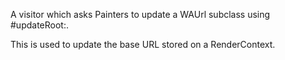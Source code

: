 A visitor which asks Painters to update a WAUrl subclass using #updateRoot:.

This is used to update the base URL stored on a RenderContext.